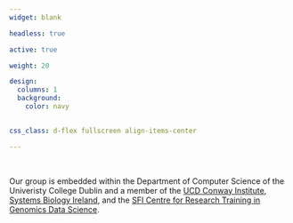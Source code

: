 ```yaml
---
widget: blank

headless: true

active: true

weight: 20

design:
  columns: 1
  background:
    color: navy
    

css_class: d-flex fullscreen align-items-center

---
```


<br>


Our group is embedded within the Department of Computer Science of the Univeristy College Dublin and a member of the [UCD Conway Institute](https://www.ucd.ie/conway/), [Systems Biology Ireland](https://www.ucd.ie/sbi/), and the [SFI Centre for Research Training in Genomics Data Science](https://genomicsdatascience.ie).  


<br>
